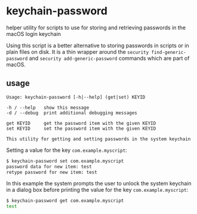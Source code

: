 # keychain-password

helper utility for scripts to use for storing and retrieving passwords in the macOS login keychain

Using this script is a better alternative to storing passwords in scripts or in plain files on disk. It is a thin wrapper around the `security find-generic-password` and `security add-generic-password` commands which are part of macOS.

## usage

```
Usage: keychain-password [-h|--help] (get|set) KEYID

-h / --help   show this message
-d / --debug  print additional debugging messages

get KEYID     get the password item with the given KEYID
set KEYID     set the password item with the given KEYID

This utility for getting and setting passwords in the system keychain
```

Setting a value for the key `com.example.myscript`:

```sh
$ keychain-password set com.example.myscript
password data for new item: test
retype password for new item: test
```

In this example the system prompts the user to unlock the system keychain in a dialog box before printing the value for the key `com.example.myscript`:

```sh
$ keychain-password get com.example.myscript
test
```
